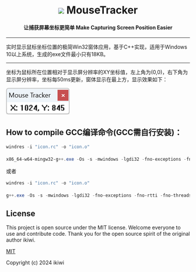 <div align="center">

# ![](MouseTracker.ico) MouseTracker

#### 让捕获屏幕坐标更简单 Make Capturing Screen Position Easier

---

</div>

实时显示鼠标坐标位置的极简Win32窗体应用，基于C++实现，适用于Windows 10以上系统，生成的exe文件最小只有18KB。

---


坐标为鼠标所在位置相对于显示屏分辨率的XY坐标值，左上角为(0,0)，右下角为显示屏分辨率，坐标每50ms更新，窗体显示在最上方，显示效果如下：

![](MouseTracker.png)


## How to compile GCC编译命令(GCC需自行安装)：

```powershell
windres -i "icon.rc" -o "icon.o"

x86_64-w64-mingw32-g++.exe -Os -s -mwindows -lgdi32 -fno-exceptions -fno-rtti -fno-threadsafe-statics -ffunction-sections -fdata-sections -Wl,--gc-sections -flto MouseTracker.cpp icon.o -o MouseTracker.exe
```

或者

```powershell
windres -i "icon.rc" -o "icon.o"

g++.exe -Os -s -mwindows -lgdi32 -fno-exceptions -fno-rtti -fno-threadsafe-statics -ffunction-sections -fdata-sections -Wl,--gc-sections -flto MouseTracker.cpp icon.o -o MouseTracker.exe
```

## License

This project is open source under the MIT license. Welcome everyone to use and contribute code. Thank you for the open source spirit of the original author ikiwi.

[MIT](https://opensource.org/licenses/MIT)

Copyright (c) 2024 ikiwi